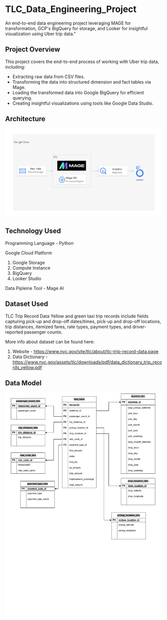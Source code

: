 # TLC_Data_Engineering_Project
An end-to-end data engineering project leveraging MAGE for transformation, GCP's BigQuery for storage, and Looker for insightful visualization using Uber trip data."

## Project Overview
This project covers the end-to-end process of working with Uber trip data, including:
- Extracting raw data from CSV files.
- Transforming the data into structured dimension and fact tables via Mage.
- Loading the transformed data into Google BigQuery for efficient querying.
- Creating insightful visualizations using tools like Google Data Studio.

## Architecture 
<img src="project_architecture.jpg">

## Technology Used
Programming Language - Python

Google Cloud Platform
1. Google Storage
2. Compute Instance 
3. BigQuery
4. Looker Studio

Data Pipleine Tool -  Mage AI

## Dataset Used
TLC Trip Record Data
Yellow and green taxi trip records include fields capturing pick-up and drop-off dates/times, pick-up and drop-off locations, trip distances, itemized fares, rate types, payment types, and driver-reported passenger counts. 

More info about dataset can be found here:
1. Website - https://www.nyc.gov/site/tlc/about/tlc-trip-record-data.page
2. Data Dictionary - https://www.nyc.gov/assets/tlc/downloads/pdf/data_dictionary_trip_records_yellow.pdf

## Data Model
<img src="Data_Model.pdf">

